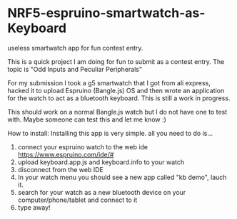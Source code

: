 # NRF5-espruino-smartwatch-as-Keyboard
useless smartwatch app for fun contest entry. 

This is a quick project I am doing for fun to submit as a contest entry. 
The topic is "Odd Inputs and Peculiar Peripherals"

For my submission I took a g5 smartwatch that I got from ali express, hacked it to upload Espruino (Bangle.js) OS and then wrote an application for the watch to act as a bluetooth keyboard. This is still a work in progress.

This should work on a normal Bangle.js watch but I do not have one to test with. Maybe someone can test this and let me know :) 

How to install: 
Installing this app is very simple. all you need to do is...

1) connect your espruino watch to the web ide https://www.espruino.com/ide/#
2) upload keyboard.app.js and keyboard.info to your watch
3) disconnect from the web IDE
4) In your watch menu you should see a new app called "kb demo", lauch it. 
5) search for your watch as a new bluetooth device on your computer/phone/tablet and connect to it
6) type away!
